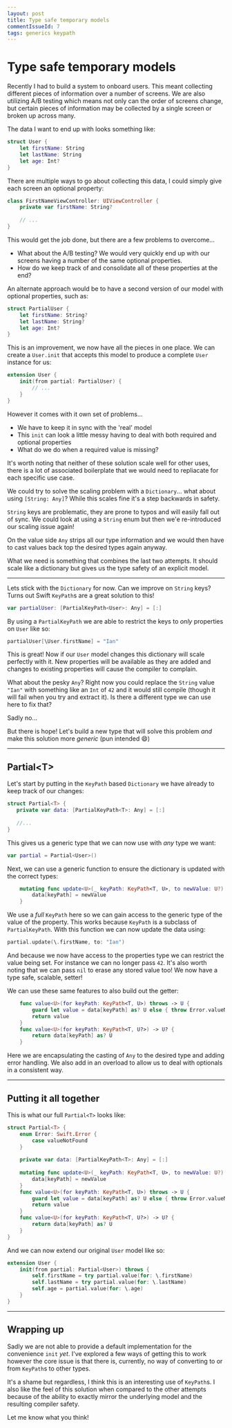 ```yaml
---
layout: post
title: Type safe temporary models
commentIssueId: 7
tags: generics keypath
---
```


# Type safe temporary models

Recently I had to build a system to onboard users. This meant collecting different pieces of information over a number of screens. We are also utilizing A/B testing which means not only can the order of screens change, but certain pieces of information may be collected by a single screen or broken up across many.

The data I want to end up with looks something like:

```swift
struct User {
	let firstName: String
	let lastName: String
	let age: Int?
}
```

There are multiple ways to go about collecting this data, I could simply give each screen an optional property:

```swift
class FirstNameViewController: UIViewController {
	private var firstName: String?
	
	// ...
}
```

This would get the job done, but there are a few problems to overcome...

- What about the A/B testing? We would very quickly end up with our screens having a number of the same optional properties. 
- How do we keep track of and consolidate all of these properties at the end?

An alternate approach would be to have a second version of our model with optional properties, such as:

```swift
struct PartialUser {
	let firstName: String?
	let lastName: String?
	let age: Int?
}
```

This is an improvement, we now have all the pieces in one place. We can create a `User.init` that accepts this model to produce a complete `User` instance for us:

```swift
extension User {
	init(from partial: PartialUser) {
		// ...
	}
}
```

However it comes with it own set of problems... 

- We have to keep it in sync with the 'real' model
- This `init` can look a little messy having to deal with both required and optional properties
- What do we do when a required value is missing?

It's worth noting that neither of these solution scale well for other uses, there is a lot of associated boilerplate that we would need to repliacate for each specific use case.

We could try to solve the scaling problem with a `Dictionary`... what about using `[String: Any]`? While this scales fine it's a step backwards in safety.

`String` keys are problematic, they are prone to typos and will easily fall out of sync. We could look at using a `String` enum but then we'e re-introduced our scaling issue again!

On the value side `Any` strips all our type information and we would then have to cast values back top the desired types again anyway.

What we need is something that combines the last two attempts. It should scale like a dictionary but gives us the type safety of an explicit model.

---

Lets stick with the `Dictionary` for now. Can we improve on `String` keys? Turns out Swift `KeyPath`s are a great solution to this!

```swift
var partialUser: [PartialKeyPath<User>: Any] = [:]
```

By using a `PartialKeyPath` we are able to restrict the keys to _only_ properties on `User` like so:

```swift
partialUser[\User.firstName] = "Ian"
```

This is great! Now if our `User` model changes this dictionary will scale perfectly with it. New properties will be available as they are added and changes to existing properties will cause the compiler to complain.

What about the pesky `Any`? Right now you could replace the `String` value `"Ian"` with something like an `Int` of `42` and it would still compile (though it will fail when you try and extract it). Is there a different type we can use here to fix that? 

Sadly no...

But there is hope! Let's build a new type that will solve this problem _and_ make this solution more _generic_ (pun intended 😄)

---

## Partial\<T>

Let's start by putting in the `KeyPath` based `Dictionary` we have already to keep track of our changes:

```swift
struct Partial<T> {
   private var data: [PartialKeyPath<T>: Any] = [:]
   
   //...
}
```

This gives us a generic type that we can now use with _any_ type we want:

```swift
var partial = Partial<User>()
``` 

Next, we can use a generic function to ensure the dictionary is updated with the correct types:

```swift
    mutating func update<U>(_ keyPath: KeyPath<T, U>, to newValue: U?) {
        data[keyPath] = newValue
    }
```

We use a _full_ `KeyPath` here so we can gain access to the generic type of the value of the property. This works because `KeyPath` is a subclass of `PartialKeyPath`. With this function we can now update the data using:

```swift
partial.update(\.firstName, to: "Ian")
```

And because we now have access to the properties type we can restrict the value being set. For instance we can no longer pass `42`. It's also worth noting that we can pass `nil` to erase any stored value too! We now have a type safe, scalable, setter!

We can use these same features to also build out the getter:

```swift
    func value<U>(for keyPath: KeyPath<T, U>) throws -> U {
        guard let value = data[keyPath] as? U else { throw Error.valueNotFound }
        return value
    }
    func value<U>(for keyPath: KeyPath<T, U?>) -> U? {
        return data[keyPath] as? U
    }
```

Here we are encapsulating the casting of `Any` to the desired type and adding error handling. We also add in an overload to allow us to deal with optionals in a consistent way.

---

## Putting it all together

This is what our full `Partial<T>` looks like:

```swift
struct Partial<T> {
    enum Error: Swift.Error {
        case valueNotFound
    }
    
    private var data: [PartialKeyPath<T>: Any] = [:]
    
    mutating func update<U>(_ keyPath: KeyPath<T, U>, to newValue: U?) {
        data[keyPath] = newValue
    }
    func value<U>(for keyPath: KeyPath<T, U>) throws -> U {
        guard let value = data[keyPath] as? U else { throw Error.valueNotFound }
        return value
    }
    func value<U>(for keyPath: KeyPath<T, U?>) -> U? {
        return data[keyPath] as? U
    }
}
```

And we can now extend our original `User` model like so:

```swift
extension User {
	init(from partial: Partial<User>) throws {
        self.firstName = try partial.value(for: \.firstName)
        self.lastName = try partial.value(for: \.lastName)
        self.age = partial.value(for: \.age)
	}
}
```

---

## Wrapping up

Sadly we are not able to provide a default implementation for the convenience `init` _yet_. I've explored a few ways of getting this to work however the core issue is that there is, currently, no way of converting to or from `KeyPath`s to other types.

It's a shame but regardless, I think this is an interesting use of `KeyPath`s. I also like the feel of this solution when compared to the other attempts because of the ability to exactly mirror the underlying model and the resulting compiler safety.

Let me know what you think!